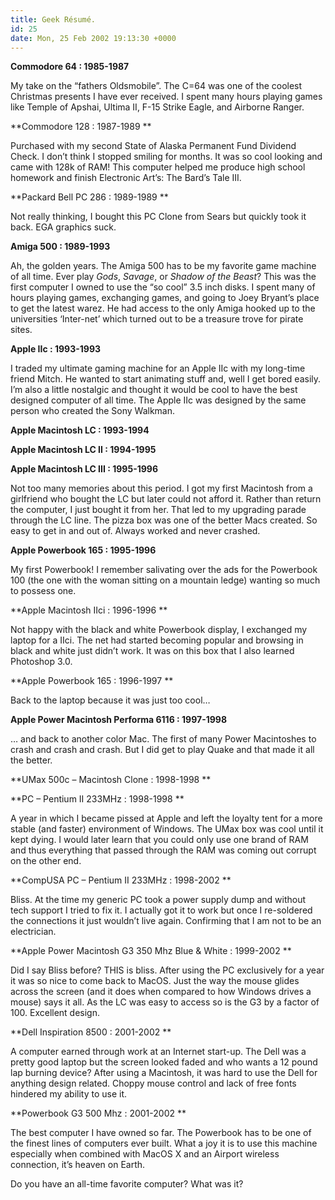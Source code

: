 ```yaml
---
title: Geek Résumé.
id: 25
date: Mon, 25 Feb 2002 19:13:30 +0000
---
```


**Commodore 64 : 1985-1987**  

My take on the “fathers Oldsmobile”. The C=64 was one of the coolest Christmas presents I have ever received. I spent many hours playing games like Temple of Apshai, Ultima II, F-15 Strike Eagle, and Airborne Ranger.  

**Commodore 128 : 1987-1989 **  

Purchased with my second State of Alaska Permanent Fund Dividend Check. I don’t think I stopped smiling for months. It was so cool looking and came with 128k of RAM! This computer helped me produce high school homework and finish Electronic Art’s: The Bard’s Tale III.  

**Packard Bell PC 286 : 1989-1989 **  

Not really thinking, I bought this PC Clone from Sears but quickly took it back. EGA graphics suck.  

**Amiga 500 : 1989-1993**  

Ah, the golden years. The Amiga 500 has to be my favorite game machine of all time. Ever play *Gods*, *Savage*, or *Shadow of the Beast*? This was the first computer I owned to use the “so cool” 3.5 inch disks. I spent many of hours playing games, exchanging games, and going to Joey Bryant’s place to get the latest warez. He had access to the only Amiga hooked up to the universities ‘Inter-net’ which turned out to be a treasure trove for pirate sites.  

**Apple IIc : 1993-1993**  

I traded my ultimate gaming machine for an Apple IIc with my long-time friend Mitch. He wanted to start animating stuff and, well I get bored easily. I’m also a little nostalgic and thought it would be cool to have the best designed computer of all time. The Apple IIc was designed by the same person who created the Sony Walkman.  

**Apple Macintosh LC : 1993-1994**  

**Apple Macintosh LC II : 1994-1995**  

**Apple Macintosh LC III : 1995-1996**  

Not too many memories about this period. I got my first Macintosh from a girlfriend who bought the LC but later could not afford it. Rather than return the computer, I just bought it from her. That led to my upgrading parade through the LC line. The pizza box was one of the better Macs created. So easy to get in and out of. Always worked and never crashed.  

**Apple Powerbook 165 : 1995-1996**  

My first Powerbook! I remember salivating over the ads for the Powerbook 100 (the one with the woman sitting on a mountain ledge) wanting so much to possess one.  

**Apple Macintosh IIci : 1996-1996 **  

Not happy with the black and white Powerbook display, I exchanged my laptop for a IIci. The net had started becoming popular and browsing in black and white just didn’t work. It was on this box that I also learned Photoshop 3.0.  

**Apple Powerbook 165 : 1996-1997 **  

Back to the laptop because it was just too cool…  

**Apple Power Macintosh Performa 6116 : 1997-1998**  

… and back to another color Mac. The first of many Power Macintoshes to crash and crash and crash. But I did get to play Quake and that made it all the better.  

**UMax 500c – Macintosh Clone : 1998-1998 **  

**PC – Pentium II 233MHz : 1998-1998 **  

A year in which I became pissed at Apple and left the loyalty tent for a more stable (and faster) environment of Windows. The UMax box was cool until it kept dying. I would later learn that you could only use one brand of RAM and thus everything that passed through the RAM was coming out corrupt on the other end.  

**CompUSA PC – Pentium II 233MHz : 1998-2002 **  

Bliss. At the time my generic PC took a power supply dump and without tech support I tried to fix it. I actually got it to work but once I re-soldered the connections it just wouldn’t live again. Confirming that I am not to be an electrician.  

**Apple Power Macintosh G3 350 Mhz Blue & White : 1999-2002 **  

Did I say Bliss before? <span class="caps">THIS</span> is bliss. After using the PC exclusively for a year it was so nice to come back to MacOS. Just the way the mouse glides across the screen (and it does when compared to how Windows drives a mouse) says it all. As the LC was easy to access so is the G3 by a factor of 100. Excellent design.  

**Dell Inspiration 8500 : 2001-2002 **  

A computer earned through work at an Internet start-up. The Dell was a pretty good laptop but the screen looked faded and who wants a 12 pound lap burning device? After using a Macintosh, it was hard to use the Dell for anything design related. Choppy mouse control and lack of free fonts hindered my ability to use it.  

**Powerbook G3 500 Mhz : 2001-2002 **  

The best computer I have owned so far. The Powerbook has to be one of the finest lines of computers ever built. What a joy it is to use this machine especially when combined with MacOS X and an Airport wireless connection, it’s heaven on Earth.  

Do you have an all-time favorite computer? What was it?





